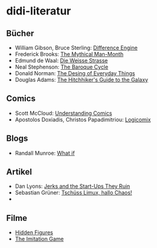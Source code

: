 # didi-literatur  

## Bücher
* William Gibson, Bruce Sterling: [Difference Engine](https://en.wikipedia.org/wiki/Difference_engine)
* Frederick Brooks: [The Mythical Man-Month](https://en.wikipedia.org/wiki/The_Mythical_Man-Month)
* Edmund de Waal: [Die Weisse Strasse](http://www.thewhiteroadbook.com/)
* Neal Stephenson: [The Baroque Cycle](https://en.wikipedia.org/wiki/The_Baroque_Cycle)
* Donald Norman: [The Desing of Everyday Things ](https://en.wikipedia.org/wiki/The_Design_of_Everyday_Things)
* Douglas Adams: [The Hitchhiker's Guide to the Galaxy](https://en.wikipedia.org/wiki/The_Hitchhiker%27s_Guide_to_the_Galaxy)

## Comics
* Scott McCloud: [Understanding Comics](https://en.wikipedia.org/wiki/Understanding_Comics)
* Apostolos Doxiadis, Christos Papadimitriou: [Logicomix](https://en.wikipedia.org/wiki/Logicomix)

## Blogs
* Randall Munroe: [What if](https://what-if.xkcd.com/)

## Artikel
* Dan Lyons: [Jerks and the Start-Ups They Ruin](https://www.nytimes.com/2017/04/01/opinion/sunday/jerks-and-the-start-ups-they-ruin.html)
* Sebastian Grüner: [Tschüss Limux, hallo Chaos!](https://www.golem.de/news/muenchen-tschuess-limux-hallo-chaos-1711-131292.html)
* 

## Filme
* [Hidden Figures](http://www.imdb.com/title/tt4846340/)
* [The Imitation Game](http://www.imdb.com/title/tt2084970/)
